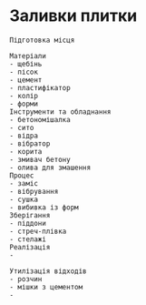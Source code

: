 # Заливки плитки
    Підготовка місця

    Матеріали
    - щебінь
    - пісок
    - цемент
    - пластифікатор
    - колір
    - форми
    Інструменти та обладнання
    - бетономішалка
    - сито
    - відра
    - вібратор
    - корита
    - змивач бетону
    - олива для змашення
    Процес
    - заміс
    - вібрування
    - сушка
    - вибивка із форм
    Зберігання
    - піддони
    - стреч-плівка
    - стелажі
    Реалізація
    - 

    Утилізація відходів
    - розчин
    - мішки з цементом
    - 
